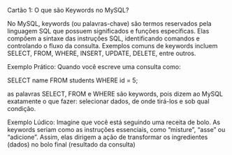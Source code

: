 Cartão 1: O que são Keywords no MySQL?

No MySQL, keywords (ou palavras-chave) são termos reservados pela linguagem SQL que possuem significados e funções específicas. Elas compõem a sintaxe das instruções SQL, identificando comandos e controlando o fluxo da consulta. Exemplos comuns de keywords incluem SELECT, FROM, WHERE, INSERT, UPDATE, DELETE, entre outros.

Exemplo Prático:
Quando você escreve uma consulta como:

SELECT name FROM students WHERE id = 5;

as palavras SELECT, FROM e WHERE são keywords, pois dizem ao MySQL exatamente o que fazer: selecionar dados, de onde tirá-los e sob qual condição.

Exemplo Lúdico:
Imagine que você está seguindo uma receita de bolo. As keywords seriam como as instruções essenciais, como “misture”, “asse” ou “adicione”. Assim, elas dirigem a ação de transformar os ingredientes (dados) no bolo final (resultado da consulta)
